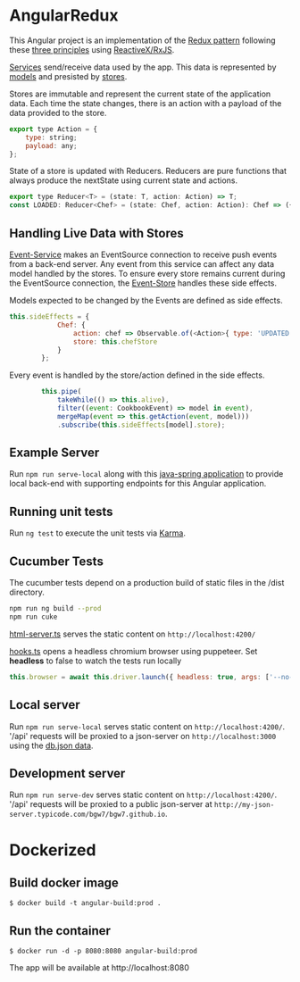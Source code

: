 # AngularRedux

This Angular project is an implementation of the [Redux pattern](https://redux.js.org/) following these [three principles](https://redux.js.org/introduction/threeprinciples) using [ReactiveX/RxJS](https://github.com/ReactiveX/rxjs).

[Services](https://github.com/bgw7/bgw7.github.io/tree/dev/src/app/shared/service) send/receive data used by the app. This data is represented by [models](https://github.com/bgw7/bgw7.github.io/tree/dev/src/app/shared/model) and presisted by [stores](https://github.com/bgw7/bgw7.github.io/tree/dev/src/app/shared/state).

Stores are immutable and represent the current state of the application data. Each time the state changes, there is an action with a payload of the data provided to the store.
```javascript
export type Action = {
    type: string;
    payload: any;
};
```

State of a store is updated with Reducers. Reducers are pure functions that always produce the nextState using current state and actions.
```javascript
export type Reducer<T> = (state: T, action: Action) => T;
const LOADED: Reducer<Chef> = (state: Chef, action: Action): Chef => ({ ...action.payload });
```

## Handling Live Data with Stores

[Event-Service](https://github.com/bgw7/bgw7.github.io/blob/dev/src/app/shared/service/cookbook-event.service.ts) makes an EventSource connection to receive push events from a back-end server. Any event from this service can affect any data model handled by the stores. To ensure every store remains current during the EventSource connection, the [Event-Store](https://github.com/bgw7/bgw7.github.io/blob/dev/src/app/shared/state/cookbook-event.store.ts) handles these side effects.

Models expected to be changed by the Events are defined as side effects.
```javascript
this.sideEffects = {
            Chef: {
                action: chef => Observable.of(<Action>{ type: 'UPDATED', payload: chef }),
                store: this.chefStore
            }
        };
```

Every event is handled by the store/action defined in the side effects.
```javascript
        this.pipe(
            takeWhile(() => this.alive),
            filter((event: CookbookEvent) => model in event),
            mergeMap(event => this.getAction(event, model)))
            .subscribe(this.sideEffects[model].store);
```

## Example Server
Run `npm run serve-local` along with this [java-spring application](https://github.com/bgw7/cookbook) to provide local back-end with supporting endpoints for this Angular application.

## Running unit tests

Run `ng test` to execute the unit tests via [Karma](https://karma-runner.github.io).

## Cucumber Tests

The cucumber tests depend on a production build of static files in the /dist directory.
```bash
npm run ng build --prod
npm run cuke
```

[html-server.ts](https://github.com/bgw7/bgw7.github.io/blob/dev/features/support/html-server.ts) serves the static content on `http://localhost:4200/`

[hooks.ts](https://github.com/bgw7/bgw7.github.io/blob/dev/features/support/hooks.ts) opens a headless chromium browser using puppeteer.
Set **headless** to false to watch the tests run locally
```javascript
this.browser = await this.driver.launch({ headless: true, args: ['--no-sandbox', '--disable-setuid-sandbox'] });
```

## Local server

Run `npm run serve-local` serves static content on `http://localhost:4200/`. '/api' requests will be proxied to a json-server on `http://localhost:3000` using the [db.json data](https://github.com/bgw7/bgw7.github.io/blob/dev/db.json).

## Development server

Run `npm run serve-dev` serves static content on `http://localhost:4200/`. '/api' requests will be proxied to a public json-server at `http://my-json-server.typicode.com/bgw7/bgw7.github.io`.



# Dockerized

## Build docker image

```
$ docker build -t angular-build:prod .
```

## Run the container

```
$ docker run -d -p 8080:8080 angular-build:prod
```


The app will be available at http://localhost:8080